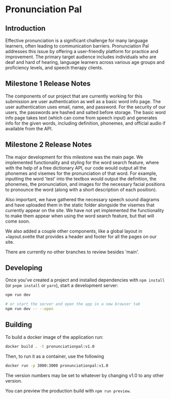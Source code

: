 # Pronunciation Pal
## Introduction
Effective pronunciation is a significant challenge for many language learners, often leading to communication barriers. Pronunciation Pal addresses this issue by offering a user-friendly platform for practice and improvement. The primary target audience includes individuals who are deaf and hard of hearing, language learners across various age groups and proficiency levels, and speech therapy clients.

## Milestone 1 Release Notes
The components of our project that are currently working for this submission are user authentication as well as a basic word info page. The user authentication uses email, name, and password. For the security of our users, the passwords are hashed and salted before storage. The basic word info page takes text (which can come from speech input) and generates info for the given words, including definition, phonemes, and official audio if available from the API.

## Milestone 2 Release Notes
The major development for this milestone was the main page. We implemented functionality and styling for the word search feature, where with the help of a free dictionary API, our code would output all the phonemes and visemes for the pronunciation of that word. For example, inputting the word 'test' into the textbox would output the definition, the phonemes, the pronunciation, and images for the necessary facial positions to pronounce the word (along with a short description of each position).

Also important, we have gathered the necessary speech sound diagrams and have uploaded them in the static folder alongside the visemes that currently appear on the site. We have not yet implemented the functionality to make them appear when using the word search feature, but that will come soon.

We also added a couple other components, like a global layout in +layout.svelte that provides a header and footer for all the pages on our site.

There are currently no other branches to review besides 'main'.

## Developing

Once you've created a project and installed dependencies with `npm install` (or `pnpm install` or `yarn`), start a development server:

```bash
npm run dev

# or start the server and open the app in a new browser tab
npm run dev -- --open
```

## Building

To build a docker image of the application run:

```bash
docker build . -t pronunciationpal:v1.0
```

Then, to run it as a container, use the following

```bash
docker run -p 3000:3000 pronunciationpal:v1.0
```

The version numbers may be set to whatever by changing v1.0 to any other version.

You can preview the production build with `npm run preview`.
